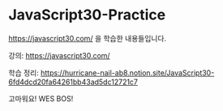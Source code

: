 # JavaScript30-Practice
https://javascript30.com/ 을 학습한 내용들입니다.

강의: https://javascript30.com/

학습 정리: https://hurricane-nail-ab8.notion.site/JavaScript30-6fd4dcd20fa64261bb43ad5dc12721c7

고마워요! WES BOS!
